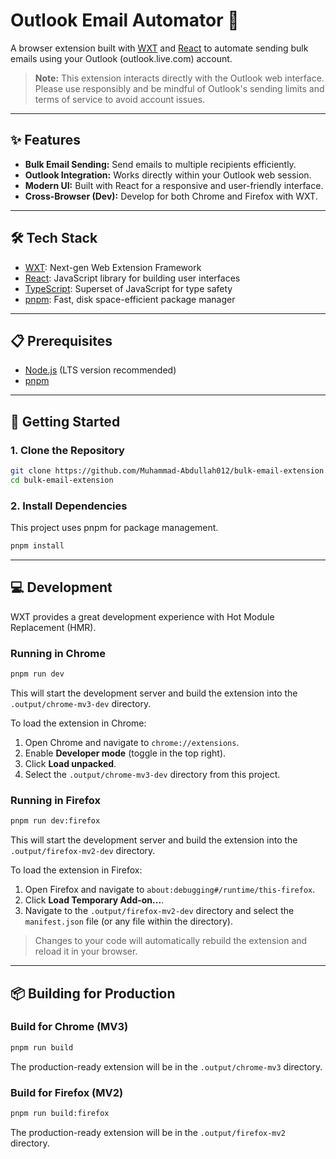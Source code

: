 # Outlook Email Automator 🚀

A browser extension built with [WXT](https://wxt.dev/) and [React](https://react.dev/) to automate sending bulk emails using your Outlook (outlook.live.com) account.

> **Note:** This extension interacts directly with the Outlook web interface. Please use responsibly and be mindful of Outlook's sending limits and terms of service to avoid account issues.

---

## ✨ Features

- **Bulk Email Sending:** Send emails to multiple recipients efficiently.
- **Outlook Integration:** Works directly within your Outlook web session.
- **Modern UI:** Built with React for a responsive and user-friendly interface.
- **Cross-Browser (Dev):** Develop for both Chrome and Firefox with WXT.

---

## 🛠️ Tech Stack

- [WXT](https://wxt.dev/): Next-gen Web Extension Framework  
- [React](https://react.dev/): JavaScript library for building user interfaces  
- [TypeScript](https://www.typescriptlang.org/): Superset of JavaScript for type safety  
- [pnpm](https://pnpm.io/): Fast, disk space-efficient package manager

---

## 📋 Prerequisites

- [Node.js](https://nodejs.org/) (LTS version recommended)  
- [pnpm](https://pnpm.io/installation)

---

## 🚀 Getting Started

### 1. Clone the Repository

```bash
git clone https://github.com/Muhammad-Abdullah012/bulk-email-extension.git
cd bulk-email-extension
```

### 2. Install Dependencies

This project uses pnpm for package management.

```bash
pnpm install
```

---

## 💻 Development

WXT provides a great development experience with Hot Module Replacement (HMR).

### Running in Chrome

```bash
pnpm run dev
```

This will start the development server and build the extension into the `.output/chrome-mv3-dev` directory.

To load the extension in Chrome:

1. Open Chrome and navigate to `chrome://extensions`.
2. Enable **Developer mode** (toggle in the top right).
3. Click **Load unpacked**.
4. Select the `.output/chrome-mv3-dev` directory from this project.

### Running in Firefox

```bash
pnpm run dev:firefox
```

This will start the development server and build the extension into the `.output/firefox-mv2-dev` directory.

To load the extension in Firefox:

1. Open Firefox and navigate to `about:debugging#/runtime/this-firefox`.
2. Click **Load Temporary Add-on...**.
3. Navigate to the `.output/firefox-mv2-dev` directory and select the `manifest.json` file (or any file within the directory).

> Changes to your code will automatically rebuild the extension and reload it in your browser.

---

## 📦 Building for Production

### Build for Chrome (MV3)

```bash
pnpm run build
```

The production-ready extension will be in the `.output/chrome-mv3` directory.

### Build for Firefox (MV2)

```bash
pnpm run build:firefox
```

The production-ready extension will be in the `.output/firefox-mv2` directory.
